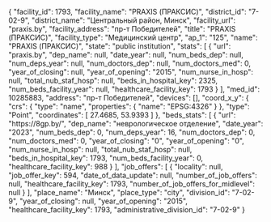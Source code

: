 {
    "facility_id": 1793,
    "facility_name": "PRAXIS (ПРАКСИС)",
    "district_id": "7-02-9",
    "district_name": "Центральный район, Минск",
    "facility_url": "praxis.by",
    "facility_address": "пр-т Победителей",
    "title": "PRAXIS (ПРАКСИС)",
    "facility_type": "Медицинский центр",
    "ap_1": "125",
    "name": "PRAXIS (ПРАКСИС)",
    "state": "public institution",
    "stats": [
        {
            "url": "praxis.by",
            "dep_name": null,
            "date_year": null,
            "num_beds_dep": null,
            "num_deps_year": null,
            "num_doctors_dep": null,
            "num_doctors_med": 0,
            "year_of_closing": null,
            "year_of_opening": "2015",
            "num_nurse_in_hosp": null,
            "total_nub_staf_hosp": null,
            "beds_in_hospital_key": 2325,
            "num_beds_facility_year": null,
            "healthcare_facility_key": 1793
        }
    ],
    "med_id": 10285883,
    "address": "пр-т Победителей",
    "devices": [],
    "coord_x_y": {
        "crs": {
            "type": "name",
            "properties": {
                "name": "EPSG:4326"
            }
        },
        "type": "Point",
        "coordinates": [
            27.4685,
            53.9393
        ]
    },
    "beds_stats": [
        {
            "url": "https:\/\/8gp.by\/",
            "dep_name": "неврологическое отделение",
            "date_year": "2023",
            "num_beds_dep": 0,
            "num_deps_year": 16,
            "num_doctors_dep": 0,
            "num_doctors_med": 0,
            "year_of_closing": "0",
            "year_of_opening": "0",
            "num_nurse_in_hosp": null,
            "total_nub_staf_hosp": null,
            "beds_in_hospital_key": 1793,
            "num_beds_facility_year": 0,
            "healthcare_facility_key": 988
        }
    ],
    "job_offers": [
        {
            "locality": null,
            "job_offer_key": 594,
            "date_of_data_update": null,
            "number_of_job_offers": null,
            "healthcare_facility_key": 1793,
            "number_of_job_offers_for_midlevel": null
        }
    ],
    "place_name": "Минск",
    "place_type": "city",
    "division_id": "7-02-9",
    "year_of_closing": null,
    "year_of_opening": "2015",
    "healthcare_facility_key": 1793,
    "administrative_division_id": "7-02-9"
}